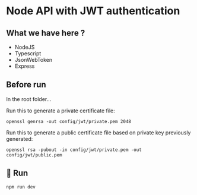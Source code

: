 # Node API with JWT authentication

## What we have here ?
* NodeJS
* Typescript
* JsonWebToken
* Express

## Before run
In the root folder...

Run this to generate a private certificate file:
```
openssl genrsa -out config/jwt/private.pem 2048
```

Run this to generate a public certificate file based on private key previously generated:
```
openssl rsa -pubout -in config/jwt/private.pem -out config/jwt/public.pem
```

## :floppy_disk: Run
```
npm run dev
```